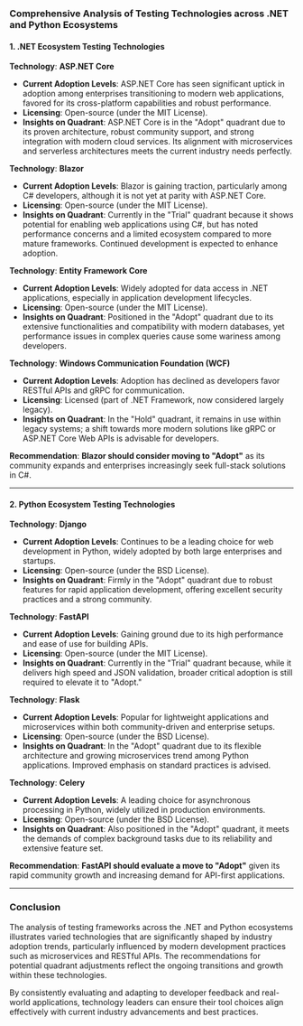 ### Comprehensive Analysis of Testing Technologies across .NET and Python Ecosystems

#### **1. .NET Ecosystem Testing Technologies**

**Technology**: **ASP.NET Core**  
- **Current Adoption Levels**: ASP.NET Core has seen significant uptick in adoption among enterprises transitioning to modern web applications, favored for its cross-platform capabilities and robust performance.
- **Licensing**: Open-source (under the MIT License).
- **Insights on Quadrant**: ASP.NET Core is in the "Adopt" quadrant due to its proven architecture, robust community support, and strong integration with modern cloud services. Its alignment with microservices and serverless architectures meets the current industry needs perfectly.

**Technology**: **Blazor**  
- **Current Adoption Levels**: Blazor is gaining traction, particularly among C# developers, although it is not yet at parity with ASP.NET Core.
- **Licensing**: Open-source (under the MIT License).
- **Insights on Quadrant**: Currently in the "Trial" quadrant because it shows potential for enabling web applications using C#, but has noted performance concerns and a limited ecosystem compared to more mature frameworks. Continued development is expected to enhance adoption.

**Technology**: **Entity Framework Core**  
- **Current Adoption Levels**: Widely adopted for data access in .NET applications, especially in application development lifecycles.
- **Licensing**: Open-source (under the MIT License).
- **Insights on Quadrant**: Positioned in the "Adopt" quadrant due to its extensive functionalities and compatibility with modern databases, yet performance issues in complex queries cause some wariness among developers.

**Technology**: **Windows Communication Foundation (WCF)**  
- **Current Adoption Levels**: Adoption has declined as developers favor RESTful APIs and gRPC for communication.
- **Licensing**: Licensed (part of .NET Framework, now considered largely legacy).
- **Insights on Quadrant**: In the "Hold" quadrant, it remains in use within legacy systems; a shift towards more modern solutions like gRPC or ASP.NET Core Web APIs is advisable for developers.

**Recommendation**: **Blazor should consider moving to "Adopt"** as its community expands and enterprises increasingly seek full-stack solutions in C#.

---

#### **2. Python Ecosystem Testing Technologies**

**Technology**: **Django**  
- **Current Adoption Levels**: Continues to be a leading choice for web development in Python, widely adopted by both large enterprises and startups.
- **Licensing**: Open-source (under the BSD License).
- **Insights on Quadrant**: Firmly in the "Adopt" quadrant due to robust features for rapid application development, offering excellent security practices and a strong community.

**Technology**: **FastAPI**  
- **Current Adoption Levels**: Gaining ground due to its high performance and ease of use for building APIs.
- **Licensing**: Open-source (under the MIT License).
- **Insights on Quadrant**: Currently in the "Trial" quadrant because, while it delivers high speed and JSON validation, broader critical adoption is still required to elevate it to "Adopt."

**Technology**: **Flask**  
- **Current Adoption Levels**: Popular for lightweight applications and microservices within both community-driven and enterprise setups.
- **Licensing**: Open-source (under the BSD License).
- **Insights on Quadrant**: In the "Adopt" quadrant due to its flexible architecture and growing microservices trend among Python applications. Improved emphasis on standard practices is advised.

**Technology**: **Celery**  
- **Current Adoption Levels**: A leading choice for asynchronous processing in Python, widely utilized in production environments.
- **Licensing**: Open-source (under the BSD License).
- **Insights on Quadrant**: Also positioned in the "Adopt" quadrant, it meets the demands of complex background tasks due to its reliability and extensive feature set.

**Recommendation**: **FastAPI should evaluate a move to "Adopt"** given its rapid community growth and increasing demand for API-first applications.

---

### Conclusion

The analysis of testing frameworks across the .NET and Python ecosystems illustrates varied technologies that are significantly shaped by industry adoption trends, particularly influenced by modern development practices such as microservices and RESTful APIs. The recommendations for potential quadrant adjustments reflect the ongoing transitions and growth within these technologies.

By consistently evaluating and adapting to developer feedback and real-world applications, technology leaders can ensure their tool choices align effectively with current industry advancements and best practices.